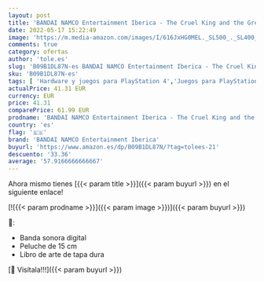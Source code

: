```yaml
---
layout: post
title: 'BANDAI NAMCO Entertainment Iberica - The Cruel King and the Great Hero - Storybook Edition - Playstation 4'
date: 2022-05-17 15:22:49
image: 'https://m.media-amazon.com/images/I/616JxHG0MEL._SL500_._SL400_.jpg'
comments: true
category: ofertas
author: 'tole.es'
slug: 'B09B1DL87N-es BANDAI NAMCO Entertainment Iberica - The Cruel King and...'
sku: 'B09B1DL87N-es'
tags: [ 'Hardware y juegos para PlayStation 4','Juegos para PlayStation 4','Videojuegos','bandai namco entertainment iberica','playstation','🇪🇸', ]
actualPrice: 41.31 EUR
currency: EUR
price: 41.31
comparePrice: 61.99 EUR
prodname: 'BANDAI NAMCO Entertainment Iberica - The Cruel King and the Great Hero - Storybook Edition - Playstation 4'
country: 'es'
flag: '🇪🇸'
brand: 'BANDAI NAMCO Entertainment Iberica'
buyurl: 'https://www.amazon.es/dp/B09B1DL87N/?tag=tolees-21'
descuento: '33.36'
average: '57.9166666666667'
---
```


Ahora mismo tienes [{{< param title >}}]({{< param buyurl >}}) en el siguiente enlace!

[![{{< param prodname >}}]({{< param image >}})]({{< param buyurl >}})

🔎:

- Banda sonora digital
- Peluche de 15 cm
- Libro de arte de tapa dura

[🛒 Visítala!!!]({{< param buyurl >}})
